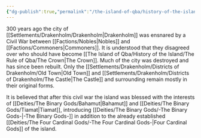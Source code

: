 ```yaml
---
{"dg-publish":true,"permalink":"/the-island-of-qba/history-of-the-island/civil-war/"}
---
```


300 years ago the city of [[Settlements/Drakenholm/Drakenholm\|Drakenholm]] was ensnared by a Civil War between [[Factions/Nobles\|Nobles]] and [[Factions/Commoners\|Commoners]]. It is understood that they disagreed over who should have become [[The Island of Qba/History of the Island/The Rule of Qba/The Crown\|The Crown]]. Much of the city was destroyed and has since been rebuilt. Only the [[Settlements/Drakenholm/Districts of Drakenholm/Old Town\|Old Town]] and [[Settlements/Drakenholm/Districts of Drakenholm/The Castle\|The Castle]] and surrounding remain mostly in their original forms.

It is believed that after this civil war the island was blessed with the interests of [[Deities/The Binary Gods/Bahamut\|Bahamut]] and [[Deities/The Binary Gods/Tiamat\|Tiamat]], introducing [[Deities/The Binary Gods/-The Binary Gods-\|-The Binary Gods-]] in addition to the already established [[Deities/The Four Cardinal Gods/-The Four Cardinal Gods-\|Four Cardinal Gods]] of the island.